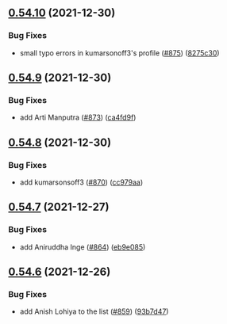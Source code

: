 ## [0.54.10](https://github.com/EddieHubCommunity/LinkFree/compare/v0.54.9...v0.54.10) (2021-12-30)


### Bug Fixes

* small typo errors in kumarsonoff3's profile ([#875](https://github.com/EddieHubCommunity/LinkFree/issues/875)) ([8275c30](https://github.com/EddieHubCommunity/LinkFree/commit/8275c308ea79466450e7b1581f533e695536b48a))



## [0.54.9](https://github.com/EddieHubCommunity/LinkFree/compare/v0.54.8...v0.54.9) (2021-12-30)


### Bug Fixes

* add Arti Manputra ([#873](https://github.com/EddieHubCommunity/LinkFree/issues/873)) ([ca4fd9f](https://github.com/EddieHubCommunity/LinkFree/commit/ca4fd9fccd78518fb01088a4317392f3559c5651))



## [0.54.8](https://github.com/EddieHubCommunity/LinkFree/compare/v0.54.7...v0.54.8) (2021-12-30)


### Bug Fixes

* add kumarsonsoff3 ([#870](https://github.com/EddieHubCommunity/LinkFree/issues/870)) ([cc979aa](https://github.com/EddieHubCommunity/LinkFree/commit/cc979aabdd6cb67863211218fdd270daf95989cc))



## [0.54.7](https://github.com/EddieHubCommunity/LinkFree/compare/v0.54.6...v0.54.7) (2021-12-27)


### Bug Fixes

* add Aniruddha Inge ([#864](https://github.com/EddieHubCommunity/LinkFree/issues/864)) ([eb9e085](https://github.com/EddieHubCommunity/LinkFree/commit/eb9e085a152acb71594cbb14db566ae43c635267))



## [0.54.6](https://github.com/EddieHubCommunity/LinkFree/compare/v0.54.5...v0.54.6) (2021-12-26)


### Bug Fixes

* add Anish Lohiya to the list ([#859](https://github.com/EddieHubCommunity/LinkFree/issues/859)) ([93b7d47](https://github.com/EddieHubCommunity/LinkFree/commit/93b7d47e02e6bc3a427e1b2bd18cfbc03ceed036))



